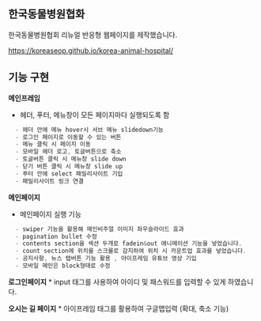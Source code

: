 ## 한국동물병원협화

한국동물병원협회 리뉴얼 반응형 웹페이지를 제작했습니다.

https://koreaseop.github.io/korea-animal-hospital/


## 기능 구현

**메인프레임**
* 헤더, 푸터, 메뉴창이 모든 페이지마다 실행되도록 함
```c
  - 헤더 안에 메뉴 hover시 서브 메뉴 slidedown기능
  - 로그인 페이지로 이동할 수 있는 버튼
  - 메뉴 클릭 시 페이지 이동
  - 모바일 헤더 로고, 토글버튼으로 축소
  - 토글버튼 클릭 시 메뉴창 slide down
  - 닫기 버튼 클릭 시 메뉴창 slide up
  - 푸터 안에 select 패밀리사이트 기입
  - 패밀리사이트 링크 연결
```

**메인페이지**
  
  * 메인페이지 실행 기능
  ```c
    - swiper 기능을 활용해 메인비주얼 이미지 좌우슬라이드 효과
    - pagination bullet 수정
    - contents section을 섹션 두개로 fadein&out 애니메이션 기능을 넣었습니다.
    - count section에 위치를 스크롤로 감지하여 위치 시 카운트업 효과를 넣었습니다.
    - 공지사항, 뉴스 탭버튼 기능 활용 , 아이프레임 유튜브 영상 기입
    - 모바일 메인은 block형태로 수정
  ```

  **로그인페이지**
    * input 태그를 사용하여 아이디 및 패스워드를 입력할 수 있게 하였습니다.

  **오시는 길 페이지**
    * 아이프레임 태그를 활용하여 구글맵입력 (확대, 축소 기능)
